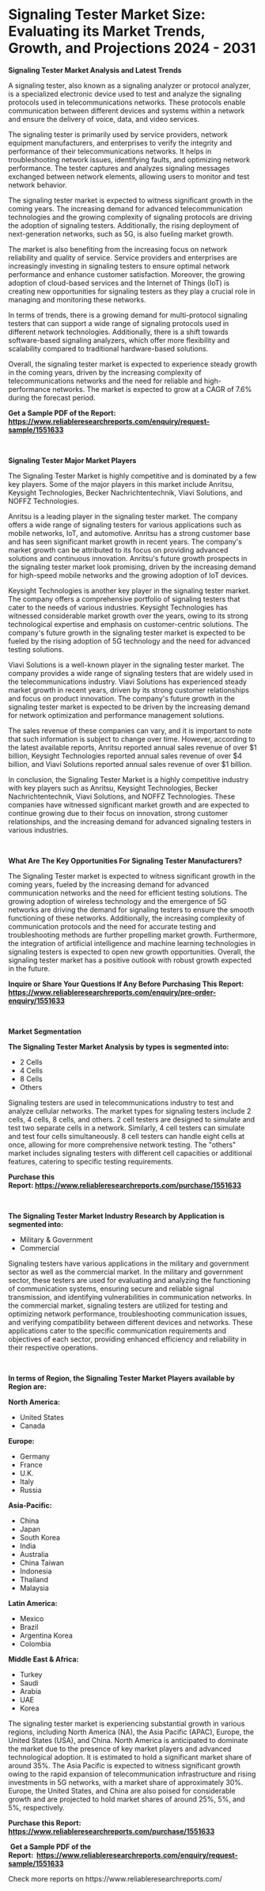 <p><h1>Signaling Tester Market Size: Evaluating its Market Trends, Growth, and Projections 2024 - 2031</h1></p><p><strong>Signaling Tester Market Analysis and Latest Trends</strong></p>
<p><p>A signaling tester, also known as a signaling analyzer or protocol analyzer, is a specialized electronic device used to test and analyze the signaling protocols used in telecommunications networks. These protocols enable communication between different devices and systems within a network and ensure the delivery of voice, data, and video services.</p><p>The signaling tester is primarily used by service providers, network equipment manufacturers, and enterprises to verify the integrity and performance of their telecommunications networks. It helps in troubleshooting network issues, identifying faults, and optimizing network performance. The tester captures and analyzes signaling messages exchanged between network elements, allowing users to monitor and test network behavior.</p><p>The signaling tester market is expected to witness significant growth in the coming years. The increasing demand for advanced telecommunication technologies and the growing complexity of signaling protocols are driving the adoption of signaling testers. Additionally, the rising deployment of next-generation networks, such as 5G, is also fueling market growth.</p><p>The market is also benefiting from the increasing focus on network reliability and quality of service. Service providers and enterprises are increasingly investing in signaling testers to ensure optimal network performance and enhance customer satisfaction. Moreover, the growing adoption of cloud-based services and the Internet of Things (IoT) is creating new opportunities for signaling testers as they play a crucial role in managing and monitoring these networks.</p><p>In terms of trends, there is a growing demand for multi-protocol signaling testers that can support a wide range of signaling protocols used in different network technologies. Additionally, there is a shift towards software-based signaling analyzers, which offer more flexibility and scalability compared to traditional hardware-based solutions.</p><p>Overall, the signaling tester market is expected to experience steady growth in the coming years, driven by the increasing complexity of telecommunications networks and the need for reliable and high-performance networks. The market is expected to grow at a CAGR of 7.6% during the forecast period.</p></p>
<p><strong>Get a Sample PDF of the Report:&nbsp; <a href="https://www.reliableresearchreports.com/enquiry/request-sample/1551633">https://www.reliableresearchreports.com/enquiry/request-sample/1551633</a></strong></p>
<p>&nbsp;</p>
<p><strong>Signaling Tester Major Market Players</strong></p>
<p><p>The Signaling Tester Market is highly competitive and is dominated by a few key players. Some of the major players in this market include Anritsu, Keysight Technologies, Becker Nachrichtentechnik, Viavi Solutions, and NOFFZ Technologies.</p><p>Anritsu is a leading player in the signaling tester market. The company offers a wide range of signaling testers for various applications such as mobile networks, IoT, and automotive. Anritsu has a strong customer base and has seen significant market growth in recent years. The company's market growth can be attributed to its focus on providing advanced solutions and continuous innovation. Anritsu's future growth prospects in the signaling tester market look promising, driven by the increasing demand for high-speed mobile networks and the growing adoption of IoT devices.</p><p>Keysight Technologies is another key player in the signaling tester market. The company offers a comprehensive portfolio of signaling testers that cater to the needs of various industries. Keysight Technologies has witnessed considerable market growth over the years, owing to its strong technological expertise and emphasis on customer-centric solutions. The company's future growth in the signaling tester market is expected to be fueled by the rising adoption of 5G technology and the need for advanced testing solutions.</p><p>Viavi Solutions is a well-known player in the signaling tester market. The company provides a wide range of signaling testers that are widely used in the telecommunications industry. Viavi Solutions has experienced steady market growth in recent years, driven by its strong customer relationships and focus on product innovation. The company's future growth in the signaling tester market is expected to be driven by the increasing demand for network optimization and performance management solutions.</p><p>The sales revenue of these companies can vary, and it is important to note that such information is subject to change over time. However, according to the latest available reports, Anritsu reported annual sales revenue of over $1 billion, Keysight Technologies reported annual sales revenue of over $4 billion, and Viavi Solutions reported annual sales revenue of over $1 billion.</p><p>In conclusion, the Signaling Tester Market is a highly competitive industry with key players such as Anritsu, Keysight Technologies, Becker Nachrichtentechnik, Viavi Solutions, and NOFFZ Technologies. These companies have witnessed significant market growth and are expected to continue growing due to their focus on innovation, strong customer relationships, and the increasing demand for advanced signaling testers in various industries.</p></p>
<p>&nbsp;</p>
<p><strong>What Are The Key Opportunities For Signaling Tester Manufacturers?</strong></p>
<p><p>The Signaling Tester market is expected to witness significant growth in the coming years, fueled by the increasing demand for advanced communication networks and the need for efficient testing solutions. The growing adoption of wireless technology and the emergence of 5G networks are driving the demand for signaling testers to ensure the smooth functioning of these networks. Additionally, the increasing complexity of communication protocols and the need for accurate testing and troubleshooting methods are further propelling market growth. Furthermore, the integration of artificial intelligence and machine learning technologies in signaling testers is expected to open new growth opportunities. Overall, the signaling tester market has a positive outlook with robust growth expected in the future.</p></p>
<p><strong>Inquire or Share Your Questions If Any Before Purchasing This Report: <a href="https://www.reliableresearchreports.com/enquiry/pre-order-enquiry/1551633">https://www.reliableresearchreports.com/enquiry/pre-order-enquiry/1551633</a></strong></p>
<p>&nbsp;</p>
<p><strong>Market Segmentation</strong></p>
<p><strong>The Signaling Tester Market Analysis by types is segmented into:</strong></p>
<p><ul><li>2 Cells</li><li>4 Cells</li><li>8 Cells</li><li>Others</li></ul></p>
<p><p>Signaling testers are used in telecommunications industry to test and analyze cellular networks. The market types for signaling testers include 2 cells, 4 cells, 8 cells, and others. 2 cell testers are designed to simulate and test two separate cells in a network. Similarly, 4 cell testers can simulate and test four cells simultaneously. 8 cell testers can handle eight cells at once, allowing for more comprehensive network testing. The "others" market includes signaling testers with different cell capacities or additional features, catering to specific testing requirements.</p></p>
<p><strong>Purchase this Report:&nbsp;<a href="https://www.reliableresearchreports.com/purchase/1551633">https://www.reliableresearchreports.com/purchase/1551633</a></strong></p>
<p>&nbsp;</p>
<p><strong>The Signaling Tester Market Industry Research by Application is segmented into:</strong></p>
<p><ul><li>Military & Government</li><li>Commercial</li></ul></p>
<p><p>Signaling testers have various applications in the military and government sector as well as the commercial market. In the military and government sector, these testers are used for evaluating and analyzing the functioning of communication systems, ensuring secure and reliable signal transmission, and identifying vulnerabilities in communication networks. In the commercial market, signaling testers are utilized for testing and optimizing network performance, troubleshooting communication issues, and verifying compatibility between different devices and networks. These applications cater to the specific communication requirements and objectives of each sector, providing enhanced efficiency and reliability in their respective operations.</p></p>
<p>&nbsp;</p>
<p><strong>In terms of Region, the Signaling Tester Market Players available by Region are:</strong></p>
<p>
    <p> <strong> North America: </strong>
        <ul>
            <li>United States</li>
            <li>Canada</li>
        </ul>
        </p> 
    <p> <strong> Europe: </strong>
        <ul>
            <li>Germany</li>
            <li>France</li>
            <li>U.K.</li>
            <li>Italy</li>
            <li>Russia</li>
        </ul>
        </p> 
    <p> <strong> Asia-Pacific: </strong>
        <ul>
            <li>China</li>
            <li>Japan</li>
            <li>South Korea</li>
            <li>India</li>
            <li>Australia</li>
            <li>China Taiwan</li>
            <li>Indonesia</li>
            <li>Thailand</li>
            <li>Malaysia</li>
        </ul>
        </p> 
    <p> <strong> Latin America: </strong>
        <ul>
            <li>Mexico</li>
            <li>Brazil</li>
            <li>Argentina Korea</li>
            <li>Colombia</li>
        </ul>
        </p> 
    <p> <strong> Middle East & Africa: </strong>
        <ul>
            <li>Turkey</li>
            <li>Saudi</li>
            <li>Arabia</li>
            <li>UAE</li>
            <li>Korea</li>
        </ul>
    </p>
    </p>
<p><p>The signaling tester market is experiencing substantial growth in various regions, including North America (NA), the Asia Pacific (APAC), Europe, the United States (USA), and China. North America is anticipated to dominate the market due to the presence of key market players and advanced technological adoption. It is estimated to hold a significant market share of around 35%. The Asia Pacific is expected to witness significant growth owing to the rapid expansion of telecommunication infrastructure and rising investments in 5G networks, with a market share of approximately 30%. Europe, the United States, and China are also poised for considerable growth and are projected to hold market shares of around 25%, 5%, and 5%, respectively.</p></p>
<p><strong>Purchase this Report: <a href="https://www.reliableresearchreports.com/purchase/1551633">https://www.reliableresearchreports.com/purchase/1551633</a></strong></p>
<p>&nbsp;<strong>Get a Sample PDF of the Report:&nbsp;&nbsp;<a href="https://www.reliableresearchreports.com/enquiry/request-sample/1551633">https://www.reliableresearchreports.com/enquiry/request-sample/1551633</a></strong></p>
<p><strong></strong></p>
<p>Check more reports on https://www.reliableresearchreports.com/</p>